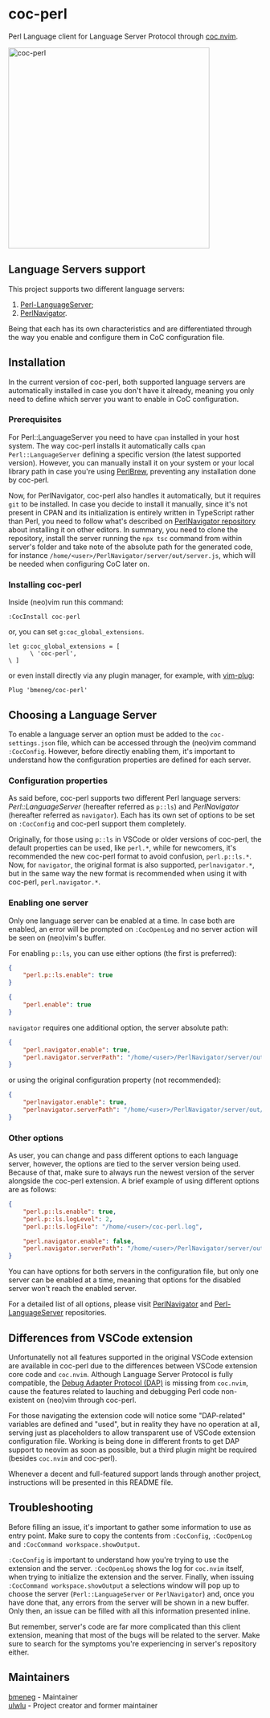# coc-perl

Perl Language client for Language Server Protocol through [coc.nvim](https://github.com/neoclide/coc.nvim).

<img width='400' alt="coc-perl" src="https://user-images.githubusercontent.com/41639488/93008922-91aad880-f5b5-11ea-995b-3097806a4327.png">

## Language Servers support

This project supports two different language servers:

1. [Perl-LanguageServer](https://github.com/richterger/Perl-LanguageServer);
2. [PerlNavigator](https://github.com/bscan/PerlNavigator).

Being that each has its own characteristics and are differentiated through the way you enable and configure them in
CoC configuration file.

## Installation

In the current version of coc-perl, both supported language servers are automatically installed in case you don't have
it already, meaning you only need to define which server you want to enable in CoC configuration.

### Prerequisites

For Perl::LanguageServer you need to have `cpan` installed in your host system. The way coc-perl installs it
automatically calls `cpan Perl::LanguageServer` defining a specific version (the latest supported version). However,
you can manually install it on your system or your local library path in case you're using
[PerlBrew](https://github.com/gugod/App-perlbrew), preventing any installation done by coc-perl.

Now, for PerlNavigator, coc-perl also handles it automatically, but it requires `git` to be installed. In case you
decide to install it manually, since it's not present in CPAN and its initialization is entirely written in TypeScript
rather than Perl, you need to follow what's described on [PerlNavigator
repository](https://github.com/bscan/PerlNavigator/tree/main#installation-for-other-editors) about installing it on
other editors. In summary, you need to clone the repository, install the server running the `npx tsc` command from
within server's folder and take note of the absolute path for the generated code, for instance
`/home/<user>/PerlNavigator/server/out/server.js`, which will be needed when configuring CoC later on.

### Installing coc-perl

Inside (neo)vim run this command:

```vim
:CocInstall coc-perl
```
or, you can set `g:coc_global_extensions`.

```vim
let g:coc_global_extensions = [
      \ 'coc-perl',
\ ]
```

or even install directly via any plugin manager, for example, with [vim-plug](https://github.com/junegunn/vim-plug):

```vim
Plug 'bmeneg/coc-perl'
```

## Choosing a Language Server

To enable a language server an option must be added to the `coc-settings.json` file, which can be accessed through the
(neo)vim command `:CocConfig`. However, before directly enabling them, it's important to understand how the
configuration properties are defined for each server.

### Configuration properties

As said before, coc-perl supports two different Perl language servers: _Perl::LanguageServer_ (hereafter referred as
`p::ls`) and _PerlNavigator_ (hereafter referred as `navigator`). Each has its own set of options to be set on
`:CocConfig` and coc-perl support them completely.

Originally, for those using `p::ls` in VSCode or older versions of coc-perl, the default properties can be used, like
`perl.*`, while for newcomers, it's recommended the new coc-perl format to avoid confusion, `perl.p::ls.*`. Now, for
`navigator`, the original format is also supported, `perlnavigator.*`, but in the same way the new format is
recommended when using it with coc-perl, `perl.navigator.*`.

### Enabling one server

Only one language server can be enabled at a time. In case both are enabled, an error will be prompted on
`:CocOpenLog` and no server action will be seen on (neo)vim's buffer.

For enabling `p::ls`, you can use either options (the first is preferred):

```json
{
    "perl.p::ls.enable": true
}
```
```json
{
    "perl.enable": true
}
```

`navigator` requires one additional option, the server absolute path:

```json
{
    "perl.navigator.enable": true,
    "perl.navigator.serverPath": "/home/<user>/PerlNavigator/server/out/server.js"
}
```
or using the original configuration property (not recommended):
```json
{
    "perlnavigator.enable": true,
    "perlnavigator.serverPath": "/home/<user>/PerlNavigator/server/out/server.js"
}
```

### Other options

As user, you can change and pass different options to each language server, however, the options are tied to the
server version being used. Because of that, make sure to always run the newest version of the server alongside the
coc-perl extension. A brief example of using different options are as follows:

```json
{
    "perl.p::ls.enable": true,
    "perl.p::ls.logLevel": 2,
    "perl.p::ls.logFile": "/home/<user>/coc-perl.log",

    "perl.navigator.enable": false,
    "perl.navigator.serverPath": "/home/<user>/PerlNavigator/server/out/server.js"
}
```

You can have options for both servers in the configuration file, but only one server can be enabled at a time, meaning
that options for the disabled server won't reach the enabled server.

For a detailed list of all options, please visit
[PerlNavigator](https://github.com/bscan/PerlNavigator/tree/main#perl-paths) and
[Perl-LanguageServer](https://github.com/richterger/Perl-LanguageServer#extension-settings) repositories.

## Differences from VSCode extension

Unfortunatelly not all features supported in the original VSCode extension are available in coc-perl due to the
differences between VSCode extension core code and `coc.nvim`. Although Language Server Protocol is fully compatible,
the [Debug Adapter Protocol (DAP)](https://microsoft.github.io/debug-adapter-protocol/) is missing from
`coc.nvim`, cause the features related to lauching and debugging Perl code non-existent on (neo)vim through coc-perl.

For those navigating the extension code will notice some "DAP-related" variables are defined and "used", but in
reality they have no operation at all, serving just as placeholders to allow transparent use of VSCode extension
configuration file. Working is being done in different fronts to get DAP support to neovim as soon as possible, but a
third plugin might be required (besides `coc.nvim` and coc-perl).

Whenever a decent and full-featured support lands through another project, instructions will be presented in this
README file.

## Troubleshooting

Before filling an issue, it's important to gather some information to use as entry point.
Make sure to copy the contents from `:CocConfig`, `:CocOpenLog` and `:CocCommand workspace.showOutput`.

`:CocConfig` is important to understand how you're trying to use the extension and the server. `:CocOpenLog` shows the
log for `coc.nvim` itself, when trying to initialize the extension and the server. Finally, when issuing `:CocCommand
workspace.showOutput` a selections window will pop up to choose the server (`Perl::LanguageServer` or `PerlNavigator`)
and, once you have done that, any errors from the server will be shown in a new buffer. Only then, an issue can be
filled with all this information presented inline.

But remember, server's code are far more complicated than this client extension, meaning that most of the bugs will be
related to the server. Make sure to search for the symptoms you're experiencing in server's repository either.

## Maintainers

[bmeneg](https://github.com/bmeneg) - Maintainer  
[ulwlu](https://github.com/ulwlu) - Project creator and former maintainer
